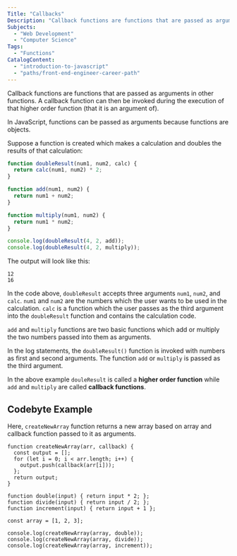 ```yaml
---
Title: "Callbacks"
Description: "Callback functions are functions that are passed as arguments in other functions. A callback function can then be invoked during the execution of that higher order function (that it is an argument of). In JavaScript, functions can be passed as arguments because functions are objects. Suppose there are two functions, functionA() and functionB(): js function functionA(num1, num2) { return num1 + num2; }"
Subjects:
  - "Web Development"
  - "Computer Science"
Tags:
  - "Functions"
CatalogContent:
  - "introduction-to-javascript"
  - "paths/front-end-engineer-career-path"
---
```


Callback functions are functions that are passed as arguments in other functions. A callback function can then be invoked during the execution of that higher order function (that it is an argument of).

In JavaScript, functions can be passed as arguments because functions are objects.

Suppose a function is created which makes a calculation and doubles the results of that calculation:

```js
function doubleResult(num1, num2, calc) {
  return calc(num1, num2) * 2;
}

function add(num1, num2) {
  return num1 + num2;
}

function multiply(num1, num2) {
  return num1 * num2;
}

console.log(doubleResult(4, 2, add));
console.log(doubleResult(4, 2, multiply));
```

The output will look like this:

```shell
12
16
```

In the code above, `doubleResult` accepts three arguments `num1`, `num2`, and `calc`. `num1` and `num2` are the numbers which the user wants to be used in the calculation. `calc` is a function which the user passes as the third argument into the `doubleResult` function and contains the calculation code.

`add` and `multiply` functions are two basic functions which add or multiply the two numbers passed into them as arguments.

In the log statements, the `doubleResult()` function is invoked with numbers as first and second arguments. The function `add` or `multiply` is passed as the third argument.

In the above example `douleResult` is called a **higher order function** while `add` and `multiply` are called **callback functions**.

## Codebyte Example

Here, `createNewArray` function returns a new array based on array and callback function passed to it as arguments.

```codebyte/javascript
function createNewArray(arr, callback) {
  const output = [];
  for (let i = 0; i < arr.length; i++) {
    output.push(callback(arr[i]));
  };
  return output;
}

function double(input) { return input * 2; };
function divide(input) { return input / 2; };
function increment(input) { return input + 1 };

const array = [1, 2, 3];

console.log(createNewArray(array, double));
console.log(createNewArray(array, divide));
console.log(createNewArray(array, increment));
```
